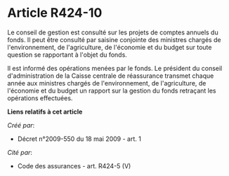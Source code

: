 # Article R424-10

Le conseil de gestion est consulté sur les projets de comptes annuels du fonds. Il peut être consulté par saisine conjointe
des ministres chargés de l'environnement, de l'agriculture, de l'économie et du budget sur toute question se rapportant à
l'objet du fonds. 

Il est informé des opérations menées par le fonds. Le président du conseil d'administration de la Caisse centrale de
réassurance transmet chaque année aux ministres chargés de l'environnement, de l'agriculture, de l'économie et du budget un
rapport sur la gestion du fonds retraçant les opérations effectuées.

**Liens relatifs à cet article**

_Créé par_:

  - Décret n°2009-550 du 18 mai 2009 - art. 1

_Cité par_:

  - Code des assurances - art. R424-5 (V)
